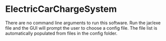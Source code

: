 # ElectricCarChargeSystem

There are no command line arguments to run this software.
Run the jar/exe file and the GUI will prompt the user to choose a config file. 
The file list is automatically populated from files in the config folder.
